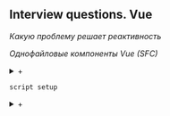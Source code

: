 ## Interview questions. Vue

*Какую проблему решает реактивность*

*Однофайловые компоненты Vue (SFC)*
<details>
<summary markdown="span">+</summary>

Однофайловые компоненты Vue (также известные как `*.vue` files) — это формат файла, который позволяет нам инкапсулировать шаблон, логику **и** стиль компонента Vue в одном файле.
Это позволяет проще реиспользовать и поддерживать компонент.
в сочетании с BEM становится максимально изолируем, так как префиксы BEM не позволят влиять на него извне.
Он состоит из одного блока `<script>`, необязательных блоков `<template>` и `<style>`.

_____

Однофайловый компонент (**SFC**) - это формат, который позволяет собрать в одном файле шаблон, логику и стиль компонента.

- **SFC** позволяет работать с изолированным контекстом, т.к. все нужные зависимости находятся в одном файле.

- **SFC** хорошо сочетаются с БЭМ, при этом БЭМ блок становится компонентом. Чтобы CSS применялся только к текущему компоненту, Vue также предлагает т.н. `scoped styles`, но БЭМ удобнее.
</details>

`script setup`
<details>
<summary markdown="span">+</summary>

`script setup` — это синтаксический сахар во время компиляции для использования **Composition API** внутри однофайловых компонентов (**SFC**), при использовании которого получается более лаконичный код. Это рекомендуемый синтаксис, если вы используете как **SFC**, так и **Composition API**.
</details>
